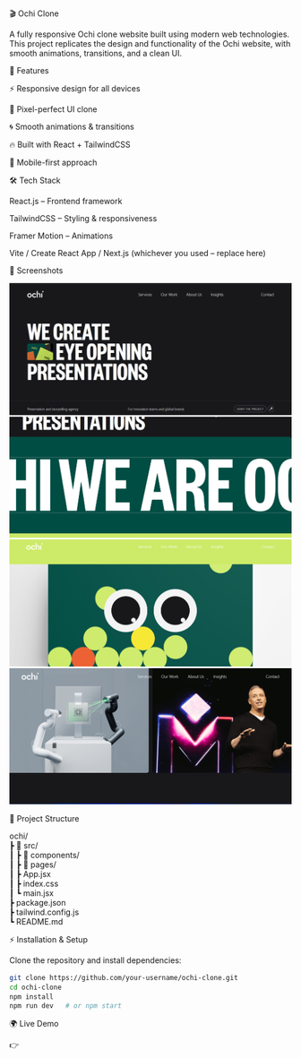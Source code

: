 🎬 Ochi Clone

A fully responsive Ochi clone website built using modern web technologies. This project replicates the design and functionality of the Ochi website, with smooth animations, transitions, and a clean UI.

🚀 Features

⚡ Responsive design for all devices

🎨 Pixel-perfect UI clone

🌀 Smooth animations & transitions

🔥 Built with React + TailwindCSS

📱 Mobile-first approach

🛠️ Tech Stack

React.js – Frontend framework

TailwindCSS – Styling & responsiveness

Framer Motion – Animations

Vite / Create React App / Next.js (whichever you used – replace here)

📸 Screenshots

![alt text](image.png)
![alt text](image-1.png)
![alt text](image-2.png)
![alt text](image-3.png)


📂 Project Structure

ochi/ <br/>
 ┣ 📂 src/<br/>
 ┃ ┣ 📂 components/<br/>
 ┃ ┣ 📂 pages/<br/>
 ┃ ┣ App.jsx<br/>
 ┃ ┣ index.css<br/>
 ┃ ┗ main.jsx<br/>
 ┣ package.json<br/>
 ┣ tailwind.config.js<br/>
 ┗ README.md<br/>

 ⚡ Installation & Setup

Clone the repository and install dependencies:

```bash
git clone https://github.com/your-username/ochi-clone.git
cd ochi-clone
npm install
npm run dev   # or npm start
```

🌍 Live Demo

👉 

